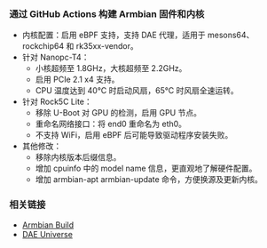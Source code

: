 ### 通过 GitHub Actions 构建 Armbian 固件和内核
- 内核配置：启用 eBPF 支持，支持 DAE 代理，适用于 mesons64、rockchip64 和 rk35xx-vendor。
- 针对 Nanopc-T4：
  - 小核超频至 1.8GHz，大核超频至 2.2GHz。
  - 启用 PCIe 2.1 x4 支持。
  - CPU 温度达到 40°C 时启动风扇，65°C 时风扇全速运转。
- 针对 Rock5C Lite：
  - 移除 U-Boot 对 GPU 的检测，启用 GPU 节点。
  - 重命名网络接口：将 end0 重命名为 eth0。
  - 不支持 WiFi，启用 eBPF 后可能导致驱动程序安装失败。
- 其他修改：
  - 移除内核版本后缀信息。
  - 增加 cpuinfo 中的 model name 信息，更直观地了解硬件配置。
  - 增加 armbian-apt armbian-update 命令，方便换源及更新内核。

### 相关链接
- [Armbian Build](https://github.com/armbian/build)
- [DAE Universe](https://github.com/daeuniverse/dae)
